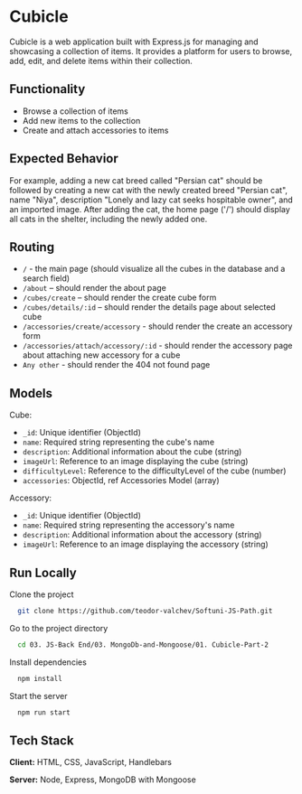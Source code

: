 
# Cubicle

Cubicle is a web application built with Express.js for managing and showcasing a collection of items. It provides a platform for users to browse, add, edit, and delete items within their collection.

## Functionality

- Browse a collection of items
- Add new items to the collection
- Create and attach accessories to items

## Expected Behavior

For example, adding a new cat breed called "Persian cat" should be followed by creating a new cat with the newly created breed "Persian cat", name "Niya", description "Lonely and lazy cat seeks hospitable owner", and an imported image. After adding the cat, the home page ('/') should display all cats in the shelter, including the newly added one.
## Routing

- `/` - the main page (should visualize all the cubes in the database and a search field)
- `/about` – should render the about page
- `/cubes/create` – should render the create cube form
- `/cubes/details/:id` – should render the details page about selected cube
- `/accessories/create/accessory` - should render the create an accessory form
- `/accessories/attach/accessory/:id` - should render the accessory page about attaching new accessory for a cube
- `Any other` - should render the 404 not found page

## Models
Cube:

- `_id`: Unique identifier (ObjectId)
- `name`: Required string representing the cube's name
- `description`: Additional information about the cube (string)
- `imageUrl`: Reference to an image displaying the cube (string)
- `difficultyLevel`: Reference to the difficultyLevel of the cube (number)
- `accessories`: ObjectId, ref Accessories Model (array)

Accessory:

- `_id`: Unique identifier (ObjectId)
- `name`: Required string representing the accessory's name
- `description`: Additional information about the accessory (string)
- `imageUrl`: Reference to an image displaying the accessory (string)


## Run Locally

Clone the project

```bash
  git clone https://github.com/teodor-valchev/Softuni-JS-Path.git
```

Go to the project directory

```bash
  cd 03. JS-Back End/03. MongoDb-and-Mongoose/01. Cubicle-Part-2
```

Install dependencies

```bash
  npm install
```

Start the server

```bash
  npm run start
```


## Tech Stack

**Client:** HTML, CSS, JavaScript, Handlebars

**Server:** Node, Express, MongoDB with Mongoose

